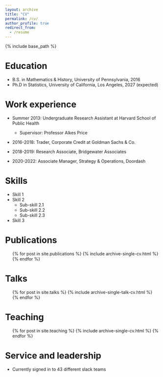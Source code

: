 ```yaml
---
layout: archive
title: "CV"
permalink: /cv/
author_profile: true
redirect_from:
  - /resume
---
```


{% include base_path %}

Education
======
* B.S. in Mathematics & History, University of Pennsylvania, 2016
* Ph.D in Statistics, University of California, Los Angeles, 2027 (expected)

Work experience
======
* Summer 2013: Undergraduate Research Assistant at Harvard School of Public Health
  * Supervisor: Professor Alkes Price

* 2016-2018: Trader, Corporate Credit at Goldman Sachs & Co.

* 2018-2019: Research Associate, Bridgewater Associates

* 2020-2022: Associate Manager, Strategy & Operations, Doordash
  
Skills
======
* Skill 1
* Skill 2
  * Sub-skill 2.1
  * Sub-skill 2.2
  * Sub-skill 2.3
* Skill 3

Publications
======
  <ul>{% for post in site.publications %}
    {% include archive-single-cv.html %}
  {% endfor %}</ul>
  
Talks
======
  <ul>{% for post in site.talks %}
    {% include archive-single-talk-cv.html %}
  {% endfor %}</ul>
  
Teaching
======
  <ul>{% for post in site.teaching %}
    {% include archive-single-cv.html %}
  {% endfor %}</ul>
  
Service and leadership
======
* Currently signed in to 43 different slack teams
